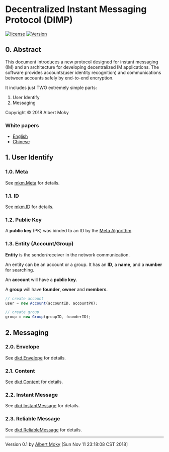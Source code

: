 # Decentralized Instant Messaging Protocol (DIMP)

[![license](https://img.shields.io/github/license/mashape/apistatus.svg)](https://github.com/moky/DIMP/blob/master/LICENSE)
[![Version](https://img.shields.io/badge/alpha-0.1.0-red.svg)](https://github.com/moky/DIMP/wiki)

## 0. Abstract
This document introduces a new protocol designed for instant messaging (IM) and an architecture for developing decentralized IM applications. The software provides accounts(user identity recognition) and communications between accounts safely by end-to-end encryption.

It includes just TWO extremely simple parts:

1. User Identify
2. Messaging

Copyright &copy; 2018 Albert Moky

### White papers

- [English](TechnicalWhitePaper.md)
- [Chinese](zh-CN/TechnicalWhitePaper.md)

## 1. User Identify

### 1.0. Meta

See [mkm.Meta](https://github.com/dimchat/mkm-objc#meta) for details.

### 1.1. ID

See [mkm.ID](https://github.com/dimchat/mkm-objc#id) for details.

### 1.2. Public Key

A **public key** (PK) was binded to an ID by the [Meta Algorithm](https://github.com/dimchat/mkm-objc#id-address).

### 1.3. Entity (Account/Group)
**Entity** is the sender/receiver in the network communication.

An entity can be an account or a group. It has an **ID**, a **name**, and a **number** for searching.

An **account** will have a **public key**.

A **group** will have **founder**, **owner** and **members**.

```javascript
// create account
user = new Account(accountID, accountPK);

// create group
group = new Group(groupID, founderID);
```

## 2. Messaging

### 2.0. Envelope

See [dkd.Envelope](https://github.com/dimchat/dkd-objc#envelope) for details.

### 2.1. Content

See [dkd.Content](https://github.com/dimchat/dkd-objc#content) for details.

### 2.2. Instant Message

See [dkd.InstantMessage](https://github.com/dimchat/dkd-objc#instant-message) for details.

### 2.3. Reliable Message

See [dkd.ReliableMessage](https://github.com/dimchat/dkd-objc#reliable-message) for details.

---
Version 0.1 by [Albert Moky](http://moky.github.com/) [Sun Nov 11 23:18:08 CST 2018]
